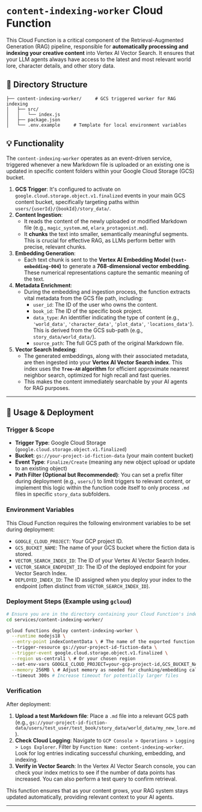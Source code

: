 # `content-indexing-worker` Cloud Function

This Cloud Function is a critical component of the Retrieval-Augmented Generation (RAG) pipeline, responsible for **automatically processing and indexing your creative content** into Vertex AI Vector Search. It ensures that your LLM agents always have access to the latest and most relevant world lore, character details, and other story data.

## 📁 Directory Structure
```
├── content-indexing-worker/     # GCS triggered worker for RAG indexing
│   ├── src/
│   │   └── index.js
│   ├── package.json
│   └── .env.example     # Template for local environment variables
```

## 💡 Functionality

The `content-indexing-worker` operates as an event-driven service, triggered whenever a new Markdown file is uploaded or an existing one is updated in specific content folders within your Google Cloud Storage (GCS) bucket.

1.  **GCS Trigger**: It's configured to activate on `google.cloud.storage.object.v1.finalized` events in your main GCS content bucket, specifically targeting paths within `users/{userId}/{bookId}/story_data/`.
2.  **Content Ingestion**:
      * It reads the content of the newly uploaded or modified Markdown file (e.g., `magic_system.md`, `elara_protagonist.md`).
      * It **chunks** the text into smaller, semantically meaningful segments. This is crucial for effective RAG, as LLMs perform better with precise, relevant chunks.
3.  **Embedding Generation**:
      * Each text chunk is sent to the **Vertex AI Embedding Model (`text-embedding-004`)** to generate a **768-dimensional vector embedding**. These numerical representations capture the semantic meaning of the text.
4.  **Metadata Enrichment**:
      * During the embedding and ingestion process, the function extracts vital metadata from the GCS file path, including:
          * `user_id`: The ID of the user who owns the content.
          * `book_id`: The ID of the specific book project.
          * `data_type`: An identifier indicating the type of content (e.g., `'world_data'`, `'character_data'`, `'plot_data'`, `'locations_data'`). This is derived from the GCS sub-path (e.g., `story_data/world_data/`).
          * `source_path`: The full GCS path of the original Markdown file.
5.  **Vector Search Indexing**:
      * The generated embeddings, along with their associated metadata, are then ingested into your **Vertex AI Vector Search index**. This index uses the **`Tree-AH` algorithm** for efficient approximate nearest neighbor search, optimized for high recall and fast queries.
      * This makes the content immediately searchable by your AI agents for RAG purposes.

-----

## 🚀 Usage & Deployment

### **Trigger & Scope**

  * **Trigger Type**: Google Cloud Storage (`google.cloud.storage.object.v1.finalized`)
  * **Bucket**: `gs://your-project-id-fiction-data` (your main content bucket)
  * **Event Type**: `Finalize/Create` (meaning any new object upload or update to an existing object)
  * **Path Filter (Optional but Recommended)**: You can set a prefix filter during deployment (e.g., `users/`) to limit triggers to relevant content, or implement this logic within the function code itself to only process `.md` files in specific `story_data` subfolders.

### **Environment Variables**

This Cloud Function requires the following environment variables to be set during deployment:

  * `GOOGLE_CLOUD_PROJECT`: Your GCP project ID.
  * `GCS_BUCKET_NAME`: The name of your GCS bucket where the fiction data is stored.
  * `VECTOR_SEARCH_INDEX_ID`: The ID of your Vertex AI Vector Search Index.
  * `VECTOR_SEARCH_ENDPOINT_ID`: The ID of the deployed endpoint for your Vector Search Index.
  * `DEPLOYED_INDEX_ID`: The ID assigned when you deploy your index to the endpoint (often distinct from `VECTOR_SEARCH_INDEX_ID`).

### **Deployment Steps (Example using `gcloud`)**

```bash
# Ensure you are in the directory containing your Cloud Function's index.js and package.json
cd services/content-indexing-worker/

gcloud functions deploy content-indexing-worker \
  --runtime nodejs18 \
  --entry-point indexContentData \ # The name of the exported function in index.js
  --trigger-resource gs://your-project-id-fiction-data \
  --trigger-event google.cloud.storage.object.v1.finalized \
  --region us-central1 \ # Or your chosen region
  --set-env-vars GOOGLE_CLOUD_PROJECT=your-gcp-project-id,GCS_BUCKET_NAME=your-project-id-fiction-data,VECTOR_SEARCH_INDEX_ID=your-vector-search-index-id,VECTOR_SEARCH_ENDPOINT_ID=your-vector-search-endpoint-id,DEPLOYED_INDEX_ID=your-deployed-index-id \
  --memory 256MB \ # Adjust memory as needed for chunking/embedding calls
  --timeout 300s # Increase timeout for potentially larger files
```

### **Verification**

After deployment:

1.  **Upload a test Markdown file**: Place a `.md` file into a relevant GCS path (e.g., `gs://your-project-id-fiction-data/users/test_user/test_book/story_data/world_data/my_new_lore.md`).
2.  **Check Cloud Logging**: Navigate to `GCP Console > Operations > Logging > Logs Explorer`. Filter by `Function Name: content-indexing-worker`. Look for log entries indicating successful chunking, embedding, and indexing.
3.  **Verify in Vector Search**: In the Vertex AI Vector Search console, you can check your index metrics to see if the number of data points has increased. You can also perform a test query to confirm retrieval.

This function ensures that as your content grows, your RAG system stays updated automatically, providing relevant context to your AI agents.

-----
